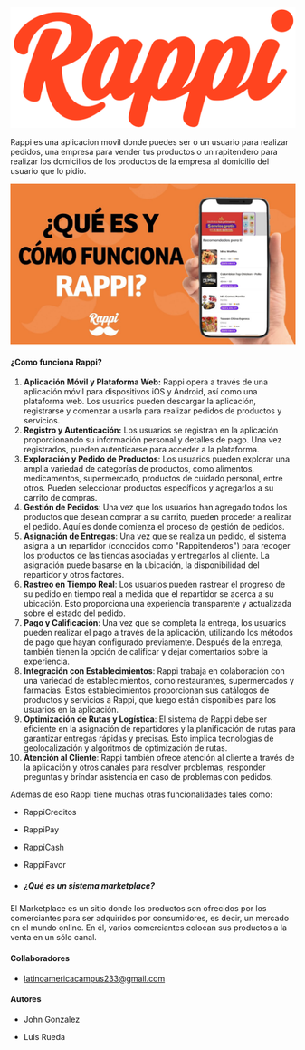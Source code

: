 


<img src="./img/Rappi_logo.svg.webp" style="zoom:45">



Rappi es una aplicacion movil donde puedes ser o un usuario para realizar pedidos, una empresa para vender tus productos o un rapitendero para realizar los domicilios de los productos de la empresa al domicilio del usuario que lo pidio.



<img src="./img/funciRappi.jpg" style="zoom:45">



#### ¿Como funciona Rappi?

1. **Aplicación Móvil y Plataforma Web:** Rappi opera a través de una aplicación móvil para dispositivos iOS y Android, así como una plataforma web. Los usuarios pueden descargar la aplicación, registrarse y comenzar a usarla para realizar pedidos de productos y servicios.
2. **Registro y Autenticación:** Los usuarios se registran en la aplicación proporcionando su información personal y detalles de pago. Una vez registrados, pueden autenticarse para acceder a la plataforma.
3. **Exploración y Pedido de Productos**: Los usuarios pueden explorar una amplia variedad de categorías de productos, como alimentos, medicamentos, supermercado, productos de cuidado personal, entre otros. Pueden seleccionar productos específicos y agregarlos a su carrito de compras.
4. **Gestión de Pedidos**: Una vez que los usuarios han agregado todos los productos que desean comprar a su carrito, pueden proceder a realizar el pedido. Aquí es donde comienza el proceso de gestión de pedidos.
5. **Asignación de Entregas**: Una vez que se realiza un pedido, el sistema asigna a un repartidor (conocidos como "Rappitenderos") para recoger los productos de las tiendas asociadas y entregarlos al cliente. La asignación puede basarse en la ubicación, la disponibilidad del repartidor y otros factores.
6. **Rastreo en Tiempo Real**: Los usuarios pueden rastrear el progreso de su pedido en tiempo real a medida que el repartidor se acerca a su ubicación. Esto proporciona una experiencia transparente y actualizada sobre el estado del pedido.
7. **Pago y Calificación**: Una vez que se completa la entrega, los usuarios pueden realizar el pago a través de la aplicación, utilizando los métodos de pago que hayan configurado previamente. Después de la entrega, también tienen la opción de calificar y dejar comentarios sobre la experiencia.
8. **Integración con Establecimientos**: Rappi trabaja en colaboración con una variedad de establecimientos, como restaurantes, supermercados y farmacias. Estos establecimientos proporcionan sus catálogos de productos y servicios a Rappi, que luego están disponibles para los usuarios en la aplicación.
9. **Optimización de Rutas y Logística**: El sistema de Rappi debe ser eficiente en la asignación de repartidores y la planificación de rutas para garantizar entregas rápidas y precisas. Esto implica tecnologías de geolocalización y algoritmos de optimización de rutas.
10. **Atención al Cliente**: Rappi también ofrece atención al cliente a través de la aplicación y otros canales para resolver problemas, responder preguntas y brindar asistencia en caso de problemas con pedidos.



Ademas de eso Rappi tiene muchas otras funcionalidades tales como:

-  RappiCreditos
- RappiPay
- RappiCash
- RappiFavor





  

- ##### ¿Qué es un sistema marketplace?

El Marketplace es un sitio donde los productos son ofrecidos por los comerciantes para ser adquiridos por consumidores, es decir, un mercado en el mundo online. En él, varios comerciantes colocan sus productos a la venta en un sólo canal.















#### Collaboradores

- latinoamericacampus233@gmail.com

#### Autores

- John Gonzalez 

- Luis Rueda

